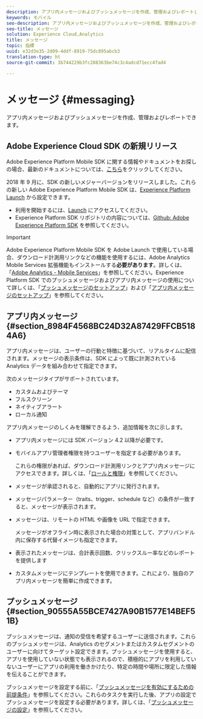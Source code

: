 ```yaml
---
description: アプリ内メッセージおよびプッシュメッセージを作成、管理およびレポートします。
keywords: モバイル
seo-description: アプリ内メッセージおよびプッシュメッセージを作成、管理およびレポートします。
seo-title: メッセージ
solution: Experience Cloud,Analytics
title: メッセージ
topic: 指標
uuid: e32d3e35-2d09-4ddf-8919-75dc895abcb3
translation-type: ht
source-git-commit: 3b744229b3fc288363be74c3c4adcd71ecc4fad4

---
```



# メッセージ {#messaging}

アプリ内メッセージおよびプッシュメッセージを作成、管理およびレポートできます。

## Adobe Experience Cloud SDK の新規リリース

Adobe Experience Platform Mobile SDK に関する情報やドキュメントをお探しの場合、最新のドキュメントについては、[こちら](https://aep-sdks.gitbook.io/docs/)をクリックしてください。

2018 年 9 月に、SDK の新しいメジャーバージョンをリリースしました。これらの新しい Adobe Experience Platform Mobile SDK は、[Experience Platform Launch](https://www.adobe.com/jp/experience-platform/launch.html) から設定できます。

* 利用を開始するには、[Launch](https://launch.adobe.com/) にアクセスしてください。
* Experience Platform SDK リポジトリの内容については、[Github: Adobe Experience Platform SDK](https://github.com/Adobe-Marketing-Cloud/acp-sdks) を参照してください。

>[!IMPORTANT]
>
> Adobe Experience Platform Mobile SDK を Adobe Launch で使用している場合、ダウンロード計測用リンクなどの機能を使用するには、Adobe Analytics Mobile Services 拡張機能もインストールする&#x200B;**必要があります**。詳しくは、「[Adobe Analytics - Mobile Services](https://aep-sdks.gitbook.io/docs/using-mobile-extensions/adobe-analytics-mobile-services)」を参照してください。Experience Platform SDK でのプッシュメッセージおよびアプリ内メッセージの使用について詳しくは、「[プッシュメッセージのセットアップ](https://aep-sdks.gitbook.io/docs/using-mobile-extensions/adobe-analytics-mobile-services#set-up-push-messaging)」および「[アプリ内メッセージのセットアップ](https://aep-sdks.gitbook.io/docs/using-mobile-extensions/adobe-analytics-mobile-services#set-up-in-app-messaging)」を参照してください。

## アプリ内メッセージ{#section_8984F4568BC24D32A87429FFCB5184A6}

アプリ内メッセージは、ユーザーの行動と特徴に基づいて、リアルタイムに配信されます。メッセージの表示条件は、SDK によって既に計測されている Analytics データを組み合わせて指定できます。

次のメッセージタイプがサポートされています。

* カスタムおよびテーマ
* フルスクリーン
* ネイティブアラート
* ローカル通知

アプリ内メッセージのしくみを理解できるよう、追加情報を次に示します。

* アプリ内メッセージには SDK バージョン 4.2 以降が必要です。
* モバイルアプリ管理者権限を持つユーザーを指定する必要があります。

   これらの権限があれば、ダウンロード計測用リンクとアプリ内メッセージにアクセスできます。詳しくは、「[ロールと権限](/help/using/gs/c-mob-roles-and-permissions.md)」を参照してください。
* メッセージが承認されると、自動的にアプリに発行されます。
* メッセージパラメーター（traits、trigger、schedule など）の条件が一致すると、メッセージが表示されます。
* メッセージは、リモートの HTML や画像を URL で指定できます。

   メッセージがオフライン時に表示された場合の対策として、アプリバンドル内に保存する代替イメージも指定できます。
* 表示されたメッセージは、合計表示回数、クリックスルー率などのレポートを提供します
* カスタムメッセージにテンプレートを使用できます。これにより、独自のアプリ内メッセージを簡単に作成できます。

## プッシュメッセージ {#section_90555A55BCE7427A90B1577E14BEF51B}

プッシュメッセージは、通知の受信を希望するユーザーに送信されます。これらのプッシュメッセージは、Analytics のセグメントまたはカスタムセグメントのユーザーに向けてターゲット設定できます。プッシュメッセージを使用すると、アプリを使用していない状態でも表示されるので、積極的にアプリを利用していないユーザーにアプリの利用を働きかけたり、特定の時間や場所に限定した情報を伝えることができます。

プッシュメッセージを設定する前に、「[プッシュメッセージを有効にするための前提条件](/help/using/c-manage-app-settings/c-mob-confg-app/configure-push-messaging/prerequisites-push-messaging.md)」を参照してください。これらのタスクを実行した後、アプリの設定でプッシュメッセージを設定する必要があります。詳しくは、「[プッシュメッセージの設定](/help/using/c-manage-app-settings/c-mob-confg-app/configure-push-messaging/configure-push-messaging.md)」を参照してください。
